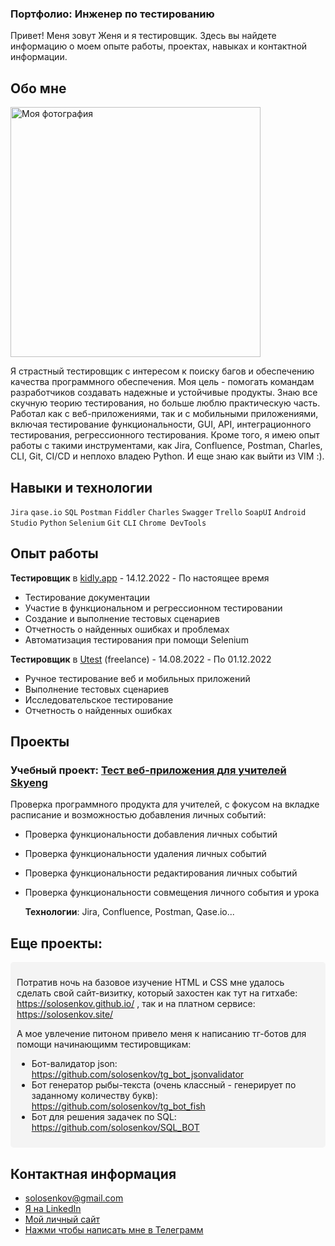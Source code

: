 ### Портфолио: Инженер по тестированию


Привет! Меня зовут Женя и я тестировщик. Здесь вы найдете информацию о моем опыте работы, проектах, навыках и контактной информации.

## Обо мне

<img src="https://solosenkov.site/me.jpg" alt="Моя фотография" width="400"/>


Я страстный тестировщик с интересом к поиску багов и обеспечению качества программного обеспечения. Моя цель - помогать командам разработчиков создавать надежные и устойчивые продукты. Знаю все скучную теорию тестирования, но больше люблю практическую часть. Работал как с веб-приложениями, так и с мобильными приложениями, включая тестирование функциональности, GUI, API, интеграционного тестирования, регрессионного тестирования. Кроме того, я имею опыт работы с такими инструментами, как Jira, Confluence, Postman, Charles, CLI, Git, CI/CD и неплохо владею Python. И еще знаю как выйти из VIM :).

## Навыки и технологии

 ``Jira`` ``qase.io`` ``SQL`` ``Postman`` ``Fiddler`` ``Charles``
  ``Swagger``
  ``Trello``
 ``SoapUI``
  ``Android Studio``
 ``Python`` ``Selenium``
 ``Git`` ``CLI``
 ``Chrome DevTools``
  



## Опыт работы

 **Тестировщик**  в  [kidly.app](https://www.linkedin.com/company/kidlyapp/) - 14.12.2022 - По настоящее время
  - Тестирование документации
  - Участие в функциональном и регрессионном тестировании
  - Создание и выполнение тестовых сценариев
  - Отчетность о найденных ошибках и проблемах
  - Автоматизация тестирования при помощи Selenium

    
  **Тестировщик**  в [Utest](https://www.utest.com/) (freelance) - 14.08.2022 - По 01.12.2022
  - Ручное тестирование веб и мобильных приложений
  - Выполнение тестовых сценариев
  - Исследовательское тестирование
  - Отчетность о найденных ошибках 

  
## Проекты

### Учебный проект: [Тест веб-приложения для учителей Skyeng](https://west-ceres-d48.notion.site/1-2-caa333de0de44626aa5376841f11b0de?pvs=4)
Проверка программного продукта для учителей, с фокусом на вкладке расписание и возможностью добавления личных событий:
- Проверка функциональности добавления личных событий
- Проверка функциональности удаления личных событий
- Проверка функциональности редактирования личных событий
- Проверка функциональности совмещения личного события и урока
  
  **Технологии**: Jira, Confluence, Postman, Qase.io...


## Еще проекты:
<div style="background-color: #f4f4f4; padding: 10px; border-radius: 5px;">
  
Потратив ночь на базовое изучение HTML и CSS мне удалось сделать свой сайт-визитку, который захостен как тут на гитхабе: https://solosenkov.github.io/ , так и на платном сервисе: https://solosenkov.site/

А мое увлечение питоном привело меня  к написанию тг-ботов для помощи начинающимм тестировщикам:
  - Бот-валидатор json: https://github.com/solosenkov/tg_bot_jsonvalidator
  - Бот генератор рыбы-текста (очень классный - генерирует по заданному количеству букв):
  https://github.com/solosenkov/tg_bot_fish
  - Бот  для решения задачек по SQL: https://github.com/solosenkov/SQL_BOT

</div>

## Контактная информация

-  solosenkov@gmail.com
-  [Я на LinkedIn](https://www.linkedin.com/in/eugene-solosenkov/)
-  [Мой личный сайт ](https://solosenkov.site/)
-  [Нажми чтобы написать мне в Телеграмм](https://t.me/solosenkoff)



























<!--
**solosenkov/solosenkov** is a ✨ _special_ ✨ repository because its `README.md` (this file) appears on your GitHub profile.

Here are some ideas to get you started:

- 🔭 I’m currently working on ...
- 🌱 I’m currently learning ...
- 👯 I’m looking to collaborate on ...
- 🤔 I’m looking for help with ...
- 💬 Ask me about ...
- 📫 How to reach me: ...
- 😄 Pronouns: ...
- ⚡ Fun fact: ...
-->
